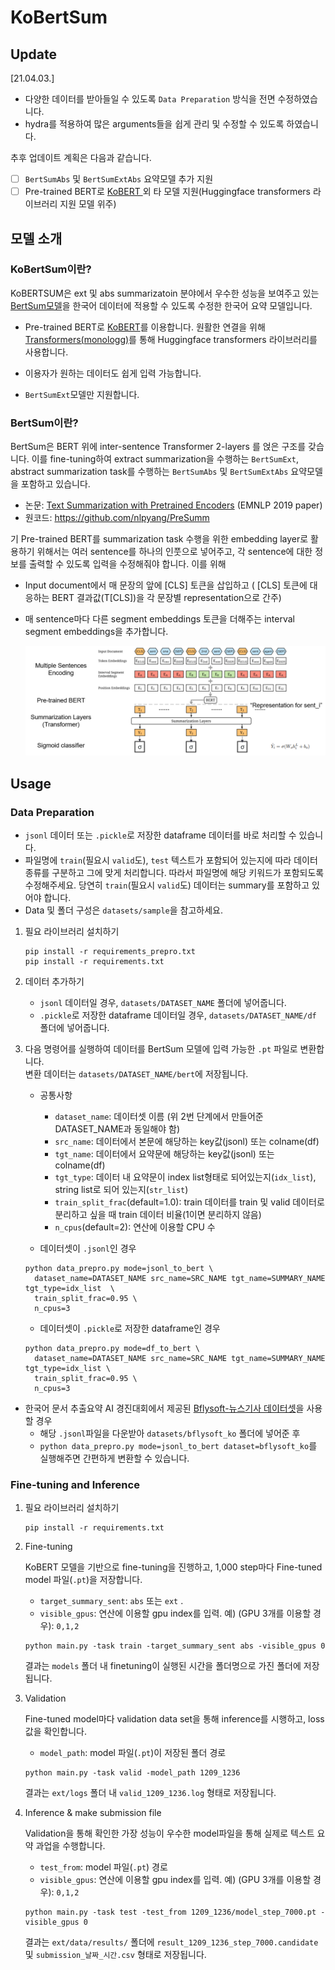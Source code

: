 

# KoBertSum

## Update
[21.04.03.]
- 다양한 데이터를 받아들일 수 있도록 `Data Preparation` 방식을 전면 수정하였습니다.
- hydra를 적용하여 많은 arguments들을 쉽게 관리 및 수정할 수 있도록 하였습니다.

  
추후 업데이트 계획은 다음과 같습니다.

- [ ] `BertSumAbs` 및 `BertSumExtAbs` 요약모델 추가 지원
- [ ] Pre-trained BERT로 [KoBERT ](https://github.com/SKTBrain/KoBERT)외 타 모델 지원(Huggingface transformers 라이브러리 지원 모델 위주)

## 모델 소개

### KoBertSum이란?

KoBERTSUM은 ext 및 abs summarizatoin 분야에서 우수한 성능을 보여주고 있는 [BertSum모델](https://github.com/nlpyang/PreSumm)을 한국어 데이터에 적용할 수 있도록 수정한 한국어 요약 모델입니다.

- Pre-trained BERT로 [KoBERT](https://github.com/SKTBrain/KoBERT)를 이용합니다. 원활한 연결을 위해 [Transformers(](https://github.com/monologg/KoBERT-Transformers)[monologg](https://github.com/monologg/KoBERT-Transformers)[)](https://github.com/monologg/KoBERT-Transformers)를 통해 Huggingface transformers 라이브러리를 사용합니다.

- 이용자가 원하는 데이터도 쉽게 입력 가능합니다.

- `BertSumExt`모델만 지원합니다.



### BertSum이란?

BertSum은 BERT 위에 inter-sentence Transformer 2-layers 를 얹은 구조를 갖습니다. 이를 fine-tuning하여 extract summarization을 수행하는 `BertSumExt`, abstract summarization task를 수행하는 `BertSumAbs` 및 `BertSumExtAbs` 요약모델을 포함하고 있습니다.

- 논문:  [Text Summarization with Pretrained Encoders](https://arxiv.org/abs/1908.08345) (EMNLP 2019 paper)
- 원코드: https://github.com/nlpyang/PreSumm

기 Pre-trained BERT를 summarization task 수행을 위한 embedding layer로 활용하기 위해서는 여러 sentence를 하나의 인풋으로 넣어주고, 각 sentence에 대한 정보를 출력할 수 있도록 입력을 수정해줘야 합니다. 이를 위해

- Input document에서 매 문장의 앞에 [CLS] 토큰을 삽입하고
    ( [CLS] 토큰에 대응하는 BERT 결과값(T[CLS])을 각 문장별 representation으로 간주)

- 매 sentence마다 다른 segment embeddings 토큰을 더해주는 interval segment embeddings을 추가합니다.

  ![BERTSUM_structure](tutorials/images/BERTSUM_structure.PNG)


## Usage

### Data Preparation
 - `jsonl` 데이터 또는  `.pickle`로 저장한 dataframe 데이터를 바로 처리할 수 있습니다.
 - 파일명에 `train`(필요시 `valid`도), `test` 텍스트가 포함되어 있는지에 따라 데이터 종류를 구분하고 그에 맞게 처리합니다. 따라서 파일명에 해당 키워드가 포함되도록 수정해주세요.
 당연히 `train`(필요시 `valid`도) 데이터는 summary를 포함하고 있어야 합니다.
 - Data 및 폴더 구성은 `datasets/sample`을 참고하세요.

1. 필요 라이브러리 설치하기
    ```
    pip install -r requirements_prepro.txt
    pip install -r requirements.txt
    ```

2. 데이터 추가하기
   - `jsonl` 데이터일 경우, `datasets/DATASET_NAME` 폴더에 넣어줍니다.
   - `.pickle`로 저장한 dataframe 데이터일 경우, `datasets/DATASET_NAME/df` 폴더에 넣어줍니다.
  
3. 다음 명령어를 실행하여 데이터를 BertSum 모델에 입력 가능한 `.pt` 파일로 변환합니다.   
변환 데이터는 `datasets/DATASET_NAME/bert`에 저장됩니다.
   - 공통사항
     - `dataset_name`: 데이터셋 이름 (위 2번 단계에서 만들어준 DATASET_NAME과 동일해야 함)
     - `src_name`: 데이터에서 본문에 해당하는 key값(jsonl) 또는 colname(df)
     - `tgt_name`: 데이터에서 요약문에 해당하는 key값(jsonl) 또는 colname(df)
     - `tgt_type`: 데이터 내 요약문이 index list형태로 되어있는지(`idx_list`), string list로 되어 있는지(`str_list`)
     - `train_split_frac`(default=1.0): train 데이터를 train 및 valid 데이터로 분리하고 싶을 때 train 데이터 비율(1이면 분리하지 않음)
     - `n_cpus`(default=2): 연산에 이용할 CPU 수

   -  데이터셋이 `.jsonl`인 경우
    ```
    python data_prepro.py mode=jsonl_to_bert \
      dataset_name=DATASET_NAME src_name=SRC_NAME tgt_name=SUMMARY_NAME tgt_type=idx_list  \
      train_split_frac=0.95 \
      n_cpus=3
    ```

   - 데이터셋이 `.pickle`로 저장한 dataframe인 경우
    ```
    python data_prepro.py mode=df_to_bert \
      dataset_name=DATASET_NAME src_name=SRC_NAME tgt_name=SUMMARY_NAME tgt_type=idx_list \
      train_split_frac=0.95 \
      n_cpus=3
    ```

  - 한국어 문서 추출요약 AI 경진대회에서 제공된 [Bflysoft-뉴스기사 데이터셋](https://dacon.io/competitions/official/235671/data/)을 사용할 경우
     - 해당 `.jsonl`파일을 다운받아 `datasets/bflysoft_ko` 폴더에 넣어준 후
     - `python data_prepro.py mode=jsonl_to_bert dataset=bflysoft_ko`를 실행해주면 간편하게 변환할 수 있습니다.
   
  
### Fine-tuning and Inference

1. 필요 라이브러리 설치하기
    ```
    pip install -r requirements.txt
    ```
2. Fine-tuning

    KoBERT 모델을 기반으로 fine-tuning을 진행하고, 1,000 step마다  Fine-tuned model 파일(`.pt`)을 저장합니다. 

    - `target_summary_sent`: `abs` 또는 `ext` . 
    - `visible_gpus`: 연산에 이용할 gpu index를 입력. 
      예) (GPU 3개를 이용할 경우): `0,1,2`

    ```
    python main.py -task train -target_summary_sent abs -visible_gpus 0
    ```

    결과는  `models` 폴더 내 finetuning이 실행된 시간을 폴더명으로 가진 폴더에 저장됩니다. 

3. Validation

   Fine-tuned model마다 validation data set을 통해 inference를 시행하고, loss 값을 확인합니다.

   - `model_path`:  model 파일(`.pt`)이 저장된 폴더 경로

   ```
   python main.py -task valid -model_path 1209_1236
   ```

   결과는 `ext/logs` 폴더 내 `valid_1209_1236.log` 형태로 저장됩니다.

4. Inference & make submission file

    Validation을 통해 확인한 가장 성능이 우수한 model파일을 통해 실제로 텍스트 요약 과업을 수행합니다.

    - `test_from`:  model 파일(`.pt`) 경로
    - `visible_gpus`: 연산에 이용할 gpu index를 입력. 
      예) (GPU 3개를 이용할 경우): `0,1,2`

    ```
    python main.py -task test -test_from 1209_1236/model_step_7000.pt -visible_gpus 0
    ```

    결과는 `ext/data/results/` 폴더에 `result_1209_1236_step_7000.candidate`  및 `submission_날짜_시간.csv` 형태로 저장됩니다.